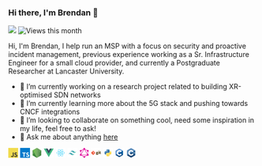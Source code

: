 
### Hi there, I'm Brendan 👋

![](https://hit.yhype.me/github/profile?user_id=6009600)
![Views this month](https://komarev.com/ghpvc/?username=dudeisbrendan03&style=flat-square&color=blueviolet)

Hi, I'm Brendan, I help run an MSP with a focus on security and proactive incident management, previous experience working as a Sr. Infrastructure Engineer for a small cloud provider, and currently a Postgraduate Researcher at Lancaster University.

- 🔭 I’m currently working on a research project related to building XR-optimised SDN networks
- 🌱 I’m currently learning more about the 5G stack and pushing towards CNCF integrations
- 👯 I’m looking to collaborate on something cool, need some inspiration in my life, feel free to ask!
- 💬 Ask me about anything [here](mailto:bre@sdf.org)

<code><img height="20" src="https://raw.githubusercontent.com/github/explore/80688e429a7d4ef2fca1e82350fe8e3517d3494d/topics/javascript/javascript.png"></code>
<code><img height="20" src="https://raw.githubusercontent.com/github/explore/80688e429a7d4ef2fca1e82350fe8e3517d3494d/topics/typescript/typescript.png"></code>
<code><img height="20" src="https://raw.githubusercontent.com/github/explore/80688e429a7d4ef2fca1e82350fe8e3517d3494d/topics/nodejs/nodejs.png"></code>
<code><img height="20" src="https://raw.githubusercontent.com/github/explore/80688e429a7d4ef2fca1e82350fe8e3517d3494d/topics/vue/vue.png"></code>
<code><img height="20" src="https://raw.githubusercontent.com/github/explore/80688e429a7d4ef2fca1e82350fe8e3517d3494d/topics/react/react.png"></code>
<code><img height="20" src="https://raw.githubusercontent.com/github/explore/80688e429a7d4ef2fca1e82350fe8e3517d3494d/topics/tailwind/tailwind.png"></code>
<code><img height="20" src="https://raw.githubusercontent.com/github/explore/5c058a388828bb5fde0bcafd4bc867b5bb3f26f3/topics/graphql/graphql.png"></code>
<code><img height="20" src="https://raw.githubusercontent.com/github/explore/80688e429a7d4ef2fca1e82350fe8e3517d3494d/topics/git/git.png"></code>
<code><img height="20" src="https://raw.githubusercontent.com/github/explore/80688e429a7d4ef2fca1e82350fe8e3517d3494d/topics/python/python.png"></code>
<code><img height="20" src="https://raw.githubusercontent.com/github/explore/80688e429a7d4ef2fca1e82350fe8e3517d3494d/topics/c/c.png"></code>
<code><img height="20" src="https://raw.githubusercontent.com/github/explore/80688e429a7d4ef2fca1e82350fe8e3517d3494d/topics/cpp/cpp.png"></code>
<!--
<img align="center" src="https://github-readme-stats.vercel.app/api?username=dudeisbrendan03&show_icons=true&include_all_commits=true&theme=dark" alt="Brendan's github stats" />
<img align="center" src="https://github-readme-stats.vercel.app/api/top-langs/?username=dudeisbrendan03&layout=compact&theme=dark" />
-->

